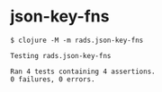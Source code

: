 # json-key-fns

```
$ clojure -M -m rads.json-key-fns

Testing rads.json-key-fns

Ran 4 tests containing 4 assertions.
0 failures, 0 errors.
```
